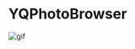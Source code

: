 # YQPhotoBrowser

![gif](https://github.com/yuyedaidao/YQPhotoBrowser/blob/develop/photobrowser.gif)

